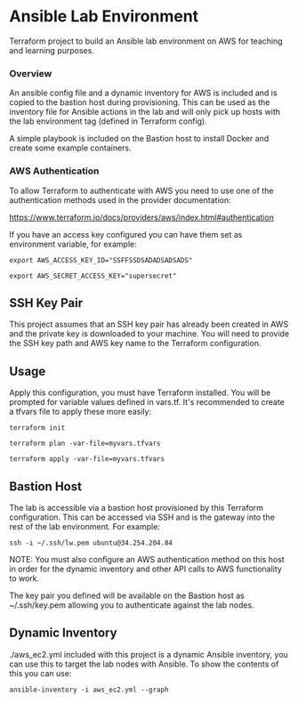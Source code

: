 # Ansible Lab Environment
Terraform project to build an Ansible lab environment on AWS for teaching and learning purposes.

### Overview
An ansible config file and a dynamic inventory for AWS is included and is copied to the bastion host during provisioning. This can be used as the inventory file for Ansible actions in the lab and will only pick up hosts with the lab environment tag (defined in Terraform config).

A simple playbook is included on the Bastion host to install Docker and create some example containers.

### AWS Authentication
To allow Terraform to authenticate with AWS you need to use one of the authentication methods used in the provider documentation:

https://www.terraform.io/docs/providers/aws/index.html#authentication

If you have an access key configured you can have them set as environment variable, for example:

`export AWS_ACCESS_KEY_ID="SSFFSSDSADADSADSADS"`

`export AWS_SECRET_ACCESS_KEY="supersecret"`

## SSH Key Pair
This project assumes that an SSH key pair has already been created in AWS and the private key is downloaded to your machine. You will need to provide the SSH key path and AWS key name to the Terraform configuration.

## Usage
Apply this configuration, you must have Terraform installed. You will be prompted for variable values defined in vars.tf. It's recommended to create a tfvars file to apply these more easily:

`terraform init`

`terraform plan -var-file=myvars.tfvars`

`terraform apply -var-file=myvars.tfvars`



## Bastion Host
The lab is accessible via a bastion host provisioned by this Terraform configuration. This can be accessed via SSH and is the gateway into the rest of the lab environment. For example:

`ssh -i ~/.ssh/lw.pem ubuntu@34.254.204.84`

NOTE: You must also configure an AWS authentication method on this host in order for the dynamic inventory and other API calls to AWS functionality to work.

The key pair you defined will be available on the Bastion host as ~/.ssh/key.pem allowing you to authenticate against the lab nodes.

## Dynamic Inventory
./aws_ec2.yml included with this project is a dynamic Ansible inventory, you can use this to target the lab nodes with Ansible. To show the contents of this you can use:

`ansible-inventory -i aws_ec2.yml --graph`

